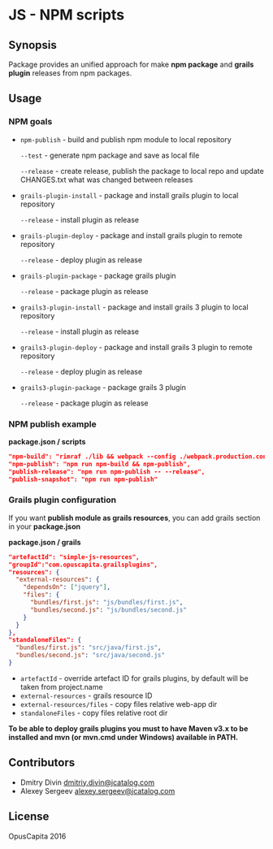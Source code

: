 # JS - NPM scripts

## Synopsis
Package provides an unified approach for make **npm package** and **grails plugin** releases from npm packages.

## Usage

### NPM goals

* `npm-publish` - build and publish npm module to local repository

  `--test` - generate npm package and save as local file

  `--release` - create release, publish the package to local repo and update CHANGES.txt what was changed between releases

* `grails-plugin-install` - package and install grails plugin to local repository

  `--release` - install plugin as release

* `grails-plugin-deploy` - package and install grails plugin to remote repository

  `--release` - deploy plugin as release

* `grails-plugin-package` - package grails plugin

  `--release` - package plugin as release

* `grails3-plugin-install` - package and install grails 3 plugin to local repository

  `--release` - install plugin as release

* `grails3-plugin-deploy` - package and install grails 3 plugin to remote repository

  `--release` - deploy plugin as release

* `grails3-plugin-package` - package grails 3 plugin

  `--release` - package plugin as release

### NPM publish example

**package.json / scripts**

```json
"npm-build": "rimraf ./lib && webpack --config ./webpack.production.config",
"npm-publish": "npm run npm-build && npm-publish",
"publish-release": "npm run npm-publish -- --release",
"publish-snapshot": "npm run npm-publish"
```

### Grails plugin configuration
If you want **publish module as grails resources**, you can add grails section in your **package.json**

**package.json / grails**

```json
"artefactId": "simple-js-resources",
"groupId":"com.opuscapita.grailsplugins",
"resources": {
  "external-resources": {
    "dependsOn": ["jquery"],
    "files": {
      "bundles/first.js": "js/bundles/first.js",
      "bundles/second.js": "js/bundles/second.js"
    }
  }
},
"standaloneFiles": {
  "bundles/first.js": "src/java/first.js",
  "bundles/second.js": "src/java/second.js"
}
```

* `artefactId` - override artefact ID for grails plugins, by default will be taken from project.name
* `external-resources` - grails resource ID
* `external-resources/files` - copy files relative web-app dir
* `standaloneFiles` - copy files relative root dir

**To be able to deploy grails plugins you must to have Maven v3.x to be installed
and mvn (or mvn.cmd under Windows) available in PATH.**

## Contributors

* Dmitry Divin dmitriy.divin@jcatalog.com
* Alexey Sergeev alexey.sergeev@jcatalog.com

## License

OpusCapita 2016
